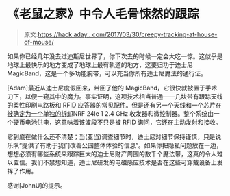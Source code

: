 # 《老鼠之家》中令人毛骨悚然的跟踪

> 原文:[https://hack aday . com/2017/03/30/creepy-tracking-at-house-of-mouse/](https://hackaday.com/2017/03/30/creepy-tracking-at-the-house-of-mouse/)

如果你已经几年没去过迪斯尼世界了，你下次去的时候一定会大吃一惊。这似乎是地球上最快乐的地方变成了地球上最有轨道的地方，这要归功于迪士尼 MagicBand，这是一个多功能腕带，可以充当你所有迪士尼魔法的通行证。

[Adam]最近从迪士尼度假回来，带回了他的 MagicBand，它很快就被置于手术刀下，以便一窥其中的魔力。事实证明，这项技术相当普通——几块带有跟踪天线的柔性印刷电路板和 RFID 应答器的常见配件。但是还有另一个天线和一个芯片在[被确定为一个单独的拆卸](https://learn.adafruit.com/magic-band-teardown/inside-magic-band)NRF 24le 1 2.4 GHz 收发器和微控制器。整个系统由一个硬币电池供电，这意味着该波段不只是被 RFID 询问，它还在主动发射和接收。

它到底在做什么还不清楚；当(亚当)调查细节时，迪士尼对细节保持谨慎，只是说乐队“提供了有助于我们改善公园整体体验的信息”。如果你把隐私问题放在一边，想想必须有哪些系统来跟踪巨大的迪士尼财产周围的数千个魔法带，这真的令人难以置信。我们不禁想知道，迪士尼研发的电磁感应技术是否在这些可穿戴设备上发挥了作用。

感谢[JohnU]的提示。